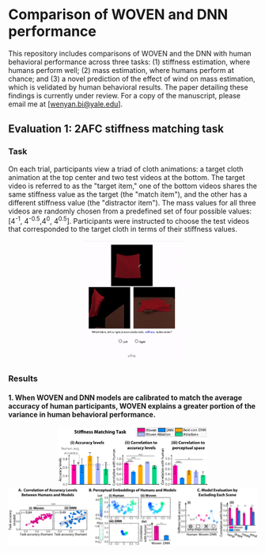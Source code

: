 # Comparison of WOVEN and DNN performance
This repository includes comparisons of WOVEN and the DNN with human behavioral performance across three tasks: (1) stiffness estimation, where humans perform well; (2) mass estimation, where humans perform at chance; and (3) a novel prediction of the effect of wind on mass estimation, which is velidated by human behavioral results. The paper detailing these findings is currently under review. For a copy of the manuscript, please email me at [wenyan.bi@yale.edu].

## Evaluation 1: 2AFC stiffness matching task
### Task
On each trial, participants view a triad of cloth animations: a target cloth animation at the top center and two test videos at the bottom. The target video is referred to as the "target item," one of the bottom videos shares the same stiffness value as the target (the "match item"), and the other has a different stiffness value (the "distractor item"). The mass values for all three videos are randomly chosen from a predefined set of four possible values: [4<sup>-1</sup>, 4<sup>-0.5</sup>,4<sup>0</sup>, 4<sup>0.5</sup>]. 
Participants were instructed to choose the test videos that corresponded to the target cloth in terms of their stiffness values. 
<p align="center">
    <img width=40% src="task.gif">

### Results
#### 1. When WOVEN and DNN models are calibrated to match the average accuracy of human participants, WOVEN explains a greater portion of the variance in human behavioral performance.
<p align="center">
    <img width=60% src="stiffness_all.png">
    <img width=100% src="stiffness_detail.png">
<p align="center"></strong></p>




